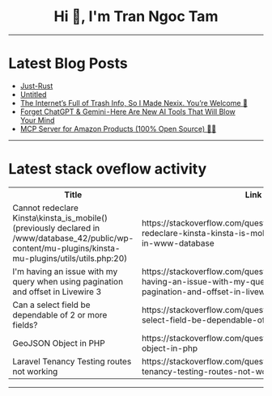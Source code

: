 <h1 align="center">Hi 👋, I'm Tran Ngoc Tam</h1>

---

# Latest Blog Posts 
<!-- BLOG-POST-LIST:START -->
- [Just-Rust](https://dev.to/0x23gj28/just-rust-11bm)
- [Untitled](https://dev.to/ali_mido_ffcd59f08b7c1b02/untitled-3kh5)
- [The Internet’s Full of Trash Info, So I Made Nexix. You’re Welcome 💅](https://dev.to/liemar90/the-internets-full-of-trash-info-so-i-made-nexix-youre-welcome-2amp)
- [Forget ChatGPT &amp; Gemini - Here Are New AI Tools That Will Blow Your Mind](https://dev.to/nitinfab/forget-chatgpt-gemini-here-are-new-ai-tools-that-will-blow-your-mind-1l02)
- [MCP Server for Amazon Products &lpar;100% Open Source&rpar; 🛒🚀](https://dev.to/buildandcodewithraman/mcp-server-for-amazon-products-100-open-source-o80)
<!-- BLOG-POST-LIST:END -->

---

# Latest stack oveflow activity
<table>
  <tr><th>Title</th><th>Link</th></tr>
  <!-- STACKOVERFLOW:START --><tr><td>Cannot redeclare Kinsta\kinsta_is_mobile&lpar;&rpar; &lpar;previously declared in /www/database_42/public/wp-content/mu-plugins/kinsta-mu-plugins/utils/utils.php:20&rpar;</td><td>https://stackoverflow.com/questions/79685515/cannot-redeclare-kinsta-kinsta-is-mobile-previously-declared-in-www-database</td></tr><tr><td>I&#39;m having an issue with my query when using pagination and offset in Livewire 3</td><td>https://stackoverflow.com/questions/79685443/im-having-an-issue-with-my-query-when-using-pagination-and-offset-in-livewire-3</td></tr><tr><td>Can a select field be dependable of 2 or more fields?</td><td>https://stackoverflow.com/questions/79685442/can-a-select-field-be-dependable-of-2-or-more-fields</td></tr><tr><td>GeoJSON Object in PHP</td><td>https://stackoverflow.com/questions/79685313/geojson-object-in-php</td></tr><tr><td>Laravel Tenancy Testing routes not working</td><td>https://stackoverflow.com/questions/79685223/laravel-tenancy-testing-routes-not-working</td></tr><!-- STACKOVERFLOW:END -->
</table>

---


